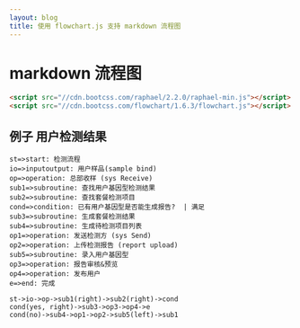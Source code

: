 ```yaml
---
layout: blog
title: 使用 flowchart.js 支持 markdown 流程图
---
```


# markdown 流程图

```html
<script src="//cdn.bootcss.com/raphael/2.2.0/raphael-min.js"></script>
<script src="//cdn.bootcss.com/flowchart/1.6.3/flowchart.js"></script>
```


## 例子 用户检测结果

<script src="//cdn.bootcss.com/raphael/2.2.0/raphael-min.js"></script>
<script src="//cdn.bootcss.com/flowchart/1.6.3/flowchart.js"></script>
<script src="./flow.js"></script>

```flow
st=>start: 检测流程
io=>inputoutput: 用户样品(sample bind)
op=>operation: 总部收样 (sys Receive)
sub1=>subroutine: 查找用户基因型检测结果
sub2=>subroutine: 查找套餐检测项目
cond=>condition: 已有用户基因型是否能生成报告?  | 满足
sub3=>subroutine: 生成套餐检测结果
sub4=>subroutine: 生成待检测项目列表
op1=>operation: 发送检测方 (sys Send)
op2=>operation: 上传检测报告 (report upload)
sub5=>subroutine: 录入用户基因型
op3=>operation: 报告审核&预览
op4=>operation: 发布用户
e=>end: 完成

st->io->op->sub1(right)->sub2(right)->cond
cond(yes, right)->sub3->op3->op4->e
cond(no)->sub4->op1->op2->sub5(left)->sub1

```
